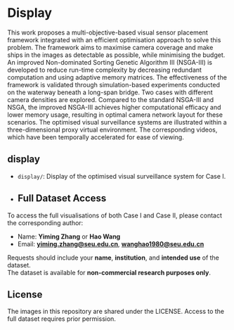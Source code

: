 # Display

This work proposes a multi-objective-based visual sensor placement framework integrated with an efficient optimisation approach to solve this problem. The framework aims to maximise camera coverage and make ships in the images as detectable as possible, while minimising the budget. An improved Non-dominated Sorting Genetic Algorithm III (NSGA-III) is developed to reduce run-time complexity by decreasing redundant computation and using adaptive memory matrices. The effectiveness of the framework is validated through simulation-based experiments conducted on the waterway beneath a long-span bridge. Two cases with different camera densities are explored. Compared to the standard NSGA-III and NSGA, the improved NSGA-III achieves higher computational efficacy and lower memory usage, resulting in optimal camera network layout for these scenarios. The optimised visual surveillance systems are illustrated within a three-dimensional proxy virtual environment. The corresponding videos, which have been temporally accelerated for ease of viewing.

## display
- `display/`: Display of the optimised visual surveillance system for Case I.

- ## Full Dataset Access
To access the full visualisations of both Case I and Case II, please contact the corresponding author:

- Name: **Yiming Zhang** or **Hao Wang**  
- Email: **yiming.zhang@seu.edu.cn**, **wanghao1980@seu.edu.cn**

Requests should include your **name**, **institution**, and **intended use** of the dataset.  
The dataset is available for **non-commercial research purposes only**.

## License
The images in this repository are shared under the LICENSE. Access to the full dataset requires prior permission.
